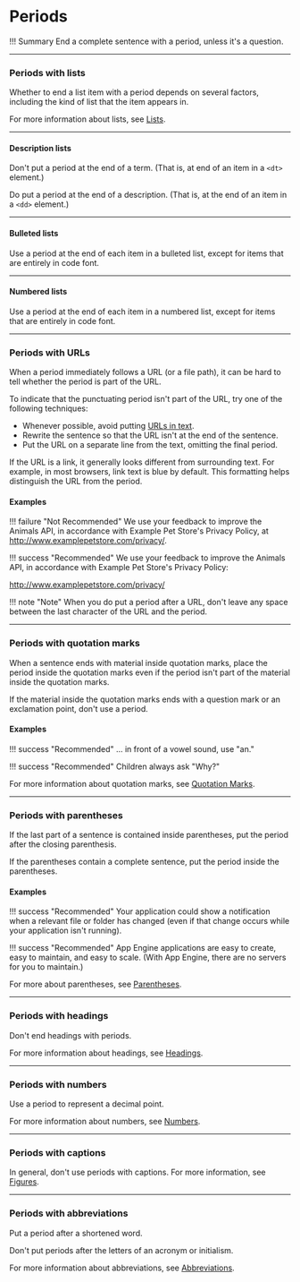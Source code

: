 # **Periods**

!!! Summary 
    End a complete sentence with a period, unless it's a question.

___

### **Periods with lists**

Whether to end a list item with a period depends on several factors, including the kind of list that the item appears in.

For more information about lists, see [Lists](https://developers.google.com/style/lists).

___

#### **Description lists**

Don't put a period at the end of a term. (That is, at end of an item in a `<dt>` element.)

Do put a period at the end of a description. (That is, at the end of an item in a `<dd>` element.)

___

#### **Bulleted lists**

Use a period at the end of each item in a bulleted list, except for items that are entirely in code font.

___

#### **Numbered lists**

Use a period at the end of each item in a numbered list, except for items that are entirely in code font.

___

### **Periods with URLs**

When a period immediately follows a URL (or a file path), it can be hard to tell whether the period is part of the URL.

To indicate that the punctuating period isn't part of the URL, try one of the following techniques:

-   Whenever possible, avoid putting [URLs in text](https://developers.google.com/style/link-text).
-   Rewrite the sentence so that the URL isn't at the end of the sentence.
-   Put the URL on a separate line from the text, omitting the final period.

If the URL is a link, it generally looks different from surrounding text. For example, in most browsers, link text is blue by default. This formatting helps distinguish the URL from the period.

#### **Examples**

!!! failure "Not Recommended" 
    We use your feedback to improve the Animals API, in accordance with Example Pet Store's Privacy Policy, at http://www.examplepetstore.com/privacy/.

!!! success "Recommended" 
    We use your feedback to improve the Animals API, in accordance with Example Pet Store's Privacy Policy:

http://www.examplepetstore.com/privacy/

!!! note "Note" 
    When you do put a period after a URL, don't leave any space between the last character of the URL and the period.

___

### **Periods with quotation marks**

When a sentence ends with material inside quotation marks, place the period inside the quotation marks even if the period isn't part of the material inside the quotation marks.

If the material inside the quotation marks ends with a question mark or an exclamation point, don't use a period.

#### **Examples**

!!! success "Recommended" 
    ... in front of a vowel sound, use "an."

!!! success "Recommended" 
    Children always ask "Why?"

For more information about quotation marks, see [Quotation Marks](https://developers.google.com/style/quotation-marks).

___

### **Periods with parentheses**

If the last part of a sentence is contained inside parentheses, put the period after the closing parenthesis.

If the parentheses contain a complete sentence, put the period inside the parentheses.

#### **Examples**

!!! success "Recommended" 
    Your application could show a notification when a relevant file or folder has changed (even if that change occurs while your application isn't running).

!!! success "Recommended" 
    App Engine applications are easy to create, easy to maintain, and easy to scale. (With App Engine, there are no servers for you to maintain.)

For more about parentheses, see [Parentheses](https://developers.google.com/style/parentheses).

___

### **Periods with headings**

Don't end headings with periods.

For more information about headings, see [Headings](https://developers.google.com/style/headings).

___

### **Periods with numbers**

Use a period to represent a decimal point.

For more information about numbers, see [Numbers](https://developers.google.com/style/numbers).

___

### **Periods with captions**

In general, don't use periods with captions. For more information, see [Figures](https://developers.google.com/style/images#text-associated-with-images).

___

### **Periods with abbreviations**

Put a period after a shortened word.

Don't put periods after the letters of an acronym or initialism.

For more information about abbreviations, see [Abbreviations](https://developers.google.com/style/abbreviations).